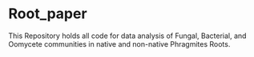 # Root_paper

This Repository holds all code for data analysis of Fungal, Bacterial, and Oomycete communities in native and non-native Phragmites Roots. 

